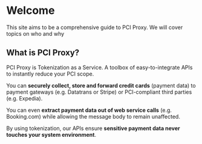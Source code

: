 # Welcome 

This site aims to be a comprehensive guide to PCI Proxy. We will cover topics on who and why 

## What is PCI Proxy?

PCI Proxy is Tokenization as a Service. A toolbox of easy-to-integrate APIs to instantly reduce your PCI scope.

You can **securely collect, store and forward credit cards** (payment data) to payment gateways (e.g. Datatrans or Stripe) or PCI-compliant third parties (e.g. Expedia).

You can even **extract payment data out of web service calls** (e.g. Booking.com) while allowing the message body to remain unaffected. 

By using tokenization, our APIs ensure **sensitive payment data never touches your system environment**.